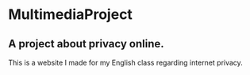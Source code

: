 # MultimediaProject
## A project about privacy online.

 This is a website I made for my English class regarding internet privacy.

 